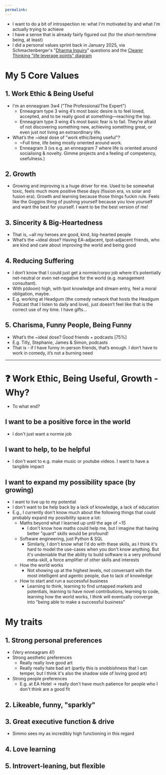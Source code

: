 ```yaml
---
permalink: 
---
```


- I want to do a bit of introspection re: what I'm motivated by and what I'm actually trying to achieve
- I have a sense that is already fairly figured out (for the short-term/time being, at least)
- I did a personal values sprint back in January 2025, via Schmactenberger's "[Dharma Inquiry](https://civilizationemerging.com/dharma-inquiry-2/#:~:text=Dharma%20involves%20your%20being%2C%20your,and%20express%20in%20each%20situation%3F)" questions and the [Clearer Thinking "life leverage points" diagram](https://www.clearerthinking.org/post/behavioral-leverage-points-to-improve-your-life)
# My 5 Core Values
## 1. Work Ethic & Being Useful
- I'm an enneagram 3w4 ("The Professional/The Expert")
	- Enneagram type 3 wing 4’s most basic desire is to feel loved, accepted, and to be really good at something—reaching the top.
	- Enneagram type 3 wing 4’s most basic fear is to fail. They’re afraid of not discovering something new, achieving something great, or even just not living an extraordinary life.
- What’s the ~ideal dose of "work ethic/being useful"?
	- ~Full time, life being mostly oriented around work. 
	- Enneagram 3 (vs e.g. an enneagram 7 where life is oriented around socialising & novelty. Gimme projects and a feeling of competency, usefulness.)
## 2. Growth
- Growing and improving is a huge driver for me. Used to be somewhat toxic, feels much more positive these days (fission era, vs solar and fusion era). Growth and learning because those things fuckin rule. Feels like the Goggins thing of pushing yourself because you love yourself and want the best for yourself. I want to be the best version of me!  
## 3. Sincerity & Big-Heartedness
- That is, ~all my heroes are good, kind, big-hearted people
- What’s the ~ideal dose? Having EA-adjacent, tpot-adjacent friends, who are kind and care about improving the world and being good
## 4. Reducing Suffering
- I don’t know that I could just get a normie/corpo job where it’s potentially net-neutral or even net-negative for the world (e.g. management consultant). 
- With p(doom) high, with tpot knowledge and stream entry, feel a moral obligation, maybe. 
- E.g. working at Headgum (the comedy network that hosts the Headgum Podcast that I listen to daily and love), just doesn’t feel like that is the correct use of my time. I have gifts...
## 5. Charisma, Funny People, Being Funny
- What’s the ~ideal dose? Good friends + podcasts [75%]
- E.g. Tilly, Stephanie, James & Simon, podcasts
- That is - if I have funny in-person friends, that’s enough. I don’t have to work in comedy, it’s not a burning need
---
# ❓ Work Ethic, Being Useful, Growth - Why?
- To what end? 
## I want to be a positive force in the world
- I don't just want a normie job
## I want to help, to be helpful
- I don't want to e.g. make music or youtube videos. I want to have a tangible impact
## I want to expand my possibility space (by growing)
- I want to live up to my potential
- I don't want to be help back by a lack of knowledge, a lack of education
- E.g., I currently don't know much about the following things that could probably expand my possibility space a lot:
	- Maths beyond what I learned up until the age of ~15
		- I don't know how maths could help me, but I imagine that having better "quant" skills would be profound!
	- Software engineering, just Python & SQL
		- Similarly, I don't know what I'd do with these skills, as I think it's hard to model the use-cases when you don't know anything. But it's undeniable that the ability to build software is a very profound meta-skill, a force amplifier of other skills and interests
	- How the world works
		- Not showing up at the highest levels, not conversant with the most intelligent and agentic people, due to lack of knowledge
	- How to start and run a successful business 
		- Learning to think, learning to find untapped markets and potentials, learning to have novel contributions, learning to code, learning how the world works, I think will eventually converge into "being able to make a successful business"
# My traits

## 1. Strong personal preferences
- (Very enneagram 4!)
- Strong aesthetic preferences
	- Really really love good art 
	- Really really hate bad art (partly this is snobbishness that I can temper, but I think it's also the shadow side of loving good art)
- Strong people preferences
	- E.g. at EA Hotel -> really don't have much patience for people who I don't think are a good fit
## 2. Likeable, funny, "sparkly"

## 3. Great executive function & drive
- Simmo sees my as incredibly high functioning in this regard
## 4. Love learning

## 5. Introvert-leaning, but flexible

